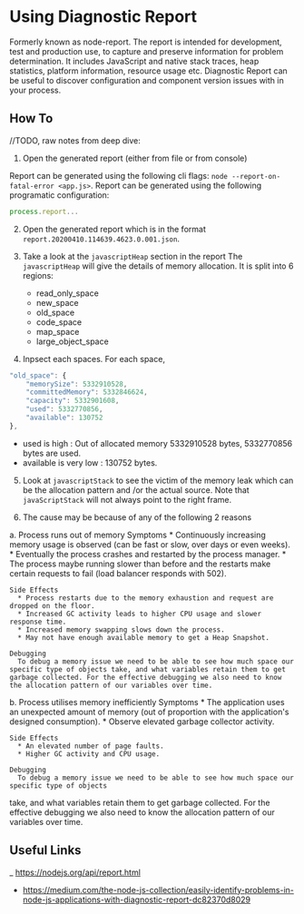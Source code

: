 # Using Diagnostic Report

Formerly known as node-report. The report is intended for development, test and
production use, to capture and preserve information for problem determination.
It includes JavaScript and native stack traces, heap statistics, platform
information, resource usage etc. Diagnostic Report can be useful to discover
configuration and component version issues with in your process.

## How To

//TODO, raw notes from deep dive:

1. Open the generated report (either from file or from console)

  Report can be generated using the following cli flags: `node --report-on-fatal-error <app.js>`.
  Report can be generated using the following programatic configuration:
  ```js
  process.report...
  ```

2. Open the generated report which is in the format `report.20200410.114639.4623.0.001.json`. 

3. Take a look at the `javascriptHeap` section in the report
  The `javascriptHeap` will give the details of memory allocation. It is split into 6 regions:
    * read_only_space
    * new_space
    * old_space
    * code_space
    * map_space
    * large_object_space

4. Inpsect each spaces. For each space,
  ```js
  "old_space": {
      "memorySize": 5332910528,
      "committedMemory": 5332846624,
      "capacity": 5332901608,
      "used": 5332770856,
      "available": 130752
  },
  ```
 * used is high : Out of allocated  memory 5332910528 bytes, 5332770856 bytes are used.
 * available is very low : 130752 bytes.

5. Look at `javascriptStack` to see the victim of the memory leak which can be the allocation pattern and /or the actual source. Note that `javaScriptStack` will not always point to the right frame.

6. The cause may be because of any of the following 2 reasons

  a. Process runs out of memory
    Symptoms
      * Continuously increasing memory usage is observed (can be fast or slow, over days or even weeks).
      * Eventually the process crashes and restarted by the process manager.
      * The process maybe running slower than before and the restarts make certain requests to fail (load balancer responds with 502).
    
    Side Effects
      * Process restarts due to the memory exhaustion and request are dropped on the floor.
      * Increased GC activity leads to higher CPU usage and slower response time.
      * Increased memory swapping slows down the process.
      * May not have enough available memory to get a Heap Snapshot.

    Debugging
      To debug a memory issue we need to be able to see how much space our specific type of objects take, and what variables retain them to get garbage collected. For the effective debugging we also need to know the allocation pattern of our variables over time.

  b. Process utilises memory inefficiently
    Symptoms
      * The application uses an unexpected amount of memory (out of proportion with the application's designed consumption).
      * Observe elevated garbage collector activity.

    Side Effects
      * An elevated number of page faults.
      * Higher GC activity and CPU usage.

    Debugging
      To debug a memory issue we need to be able to see how much space our specific type of objects
 take, and what variables retain them to get garbage collected. For the effective debugging we also
 need to know the allocation pattern of our variables over time.

## Useful Links

_ https://nodejs.org/api/report.html
- https://medium.com/the-node-js-collection/easily-identify-problems-in-node-js-applications-with-diagnostic-report-dc82370d8029
